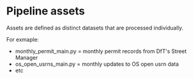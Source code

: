 # Pipeline assets

Assets are defined as distinct datasets that are processed individually.

For exmaple:

- monthly_permit_main.py = monthly permit records from DfT's Street Manager
- os_open_usrns_main.py = monthly updates to OS open usrn data
- etc
